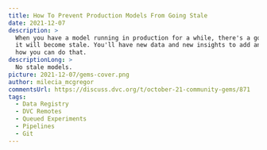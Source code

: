 ```yaml
---
title: How To Prevent Production Models From Going Stale
date: 2021-12-07
description: >
  When you have a model running in production for a while, there's a good chance
  it will become stale. You'll have new data and new insights to add and here's
  how you can do that.
descriptionLong: >
  No stale models.
picture: 2021-12-07/gems-cover.png
author: milecia_mcgregor
commentsUrl: https://discuss.dvc.org/t/october-21-community-gems/871
tags:
  - Data Registry
  - DVC Remotes
  - Queued Experiments
  - Pipelines
  - Git
---
```

